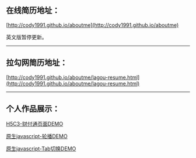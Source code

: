 在线简历地址：
------------------

[http://cody1991.github.io/aboutme](http://cody1991.github.io/aboutme)

英文版暂停更新。

<hr/>

拉勾网简历地址：
------------------
[http://cody1991.github.io/aboutme/lagou-resume.html](http://cody1991.github.io/aboutme/lagou-resume.html)
 
<hr/>

个人作品展示：
------------------
[H5C3-财付通页面DEMO](http://cody1991.github.io/aboutme/demo/)

[原生javascript-轮播DEMO](http://cody1991.github.io/aboutme/demo/carousel)

[原生javascript-Tab切换DEMO](http://cody1991.github.io/aboutme/demo/tab)